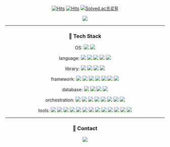 <div align="center">

[![Hits](https://hits.seeyoufarm.com/api/count/incr/badge.svg?url=https%3A%2F%2Fgithub.com%2Ffroggydisk%2F&count_bg=%2379C83D&title_bg=%23555555&icon=github.svg&icon_color=%23E7E7E7&title=Github&edge_flat=false)](https://github.com/froggydisk)
[![Hits](https://hits.seeyoufarm.com/api/count/incr/badge.svg?url=https%3A%2F%2Ffroggydisk.github.io&count_bg=%23C98BFF&title_bg=%23555555&icon=jekyll.svg&icon_color=%23E7E7E7&title=Blog&edge_flat=false)](https://froggydisk.github.io)
[![Solved.ac프로필](http://mazassumnida.wtf/api/mini/generate_badge?boj=sewoomkim)](https://solved.ac/sewoomkim)
<p><img src="https://github-readme-stats.vercel.app/api?username=froggydisk&show_icons=true&theme=gruvbox"/></p>

-------------

### <p align="center"> 🚀 <b>Tech Stack</b> </p>


<p align="center">
  OS:
  <img src="https://img.shields.io/badge/macOS-000000?style=flat-square&logo=macos&logoColor=brown"/>
  <img src="https://img.shields.io/badge/ubuntu-E95420?style=flat-square&logo=ubuntu&logoColor=brown"/>
</p>
<p align="center">
  language: 
  <img src="https://img.shields.io/badge/JavaScript-F7DF1E?style=flat-square&logo=JavaScript&logoColor=brown"/>
  <img src="https://img.shields.io/badge/Python-3776AB?style=flat-square&logo=Python&logoColor=white"/>
  <img src="https://img.shields.io/badge/Typescript-3178C6?style=flat-square&logo=typescript&logoColor=white"/>
  <img src="https://img.shields.io/badge/CSS3-1572B6?style=flat-square&logo=CSS3&logoColor=white"/>
  <img src="https://img.shields.io/badge/HTML5-E34F26?style=flat-square&logo=HTML5&logoColor=white"/>
</p>
<p align="center">
  library: 
  <img src="https://img.shields.io/badge/React-61DAFB?style=flat-square&logo=React&logoColor=brown"/>
  <img src="https://img.shields.io/badge/ReactQuery-FF4154?style=flat-square&logo=reactquery&logoColor=white"/>
  <img src="https://img.shields.io/badge/Zustand-D70F64?style=flat-square&logo=foodpanda&logoColor=white"/>
  <img src="https://img.shields.io/badge/StyledComponent-DB7093?style=flat-square&logo=styledcomponents&logoColor=white"/>
</p>
<p align="center">
  framework: 
  <img src="https://img.shields.io/badge/Next-000000?style=flat-square&logo=Nextdotjs&logoColor=white"/>
  <img src="https://img.shields.io/badge/TailwindCSS-06B6D4?style=flat-square&logo=tailwindcss&logoColor=white"/>
  <img src="https://img.shields.io/badge/ReactNative-61DAFB?style=flat-square&logo=React&logoColor=brown"/>
  <img src="https://img.shields.io/badge/Three.js-000000?style=flat-square&logo=threedotjs&logoColor=white"/> 
  <img src="https://img.shields.io/badge/PyTorch-EE4C2C?style=flat-square&logo=PyTorch&logoColor=white"/>
  <img src="https://img.shields.io/badge/FastAPI-009688?style=flat-square&logo=fastapi&logoColor=white"/>
  <img src="https://img.shields.io/badge/Express-000000?style=flat-square&logo=Express&logoColor=white"/>
</p>
<p align="center">
  database:
  <img src="https://img.shields.io/badge/PostgreSQL-4169E1?style=flat-square&logo=PostgreSQL&logoColor=white"/>
  <img src="https://img.shields.io/badge/SqlAlchemy-d71f00?style=flat-square&logo=sqlalchemy&logoColor=white"/>
  <img src="https://img.shields.io/badge/Sequelize-52B0E7?style=flat-square&logo=Sequelize&logoColor=white"/>
  <img src="https://img.shields.io/badge/MySQL-4479A1?style=flat-square&logo=MySQL&logoColor=white"/>
</p>
<p align="center">
  orchestration:
  <img src="https://img.shields.io/badge/NGINX-009639?style=flat-square&logo=NGINX&logoColor=white"/>
  <img src="https://img.shields.io/badge/Kubernetes-326CE5?style=flat-square&logo=Kubernetes&logoColor=white"/>
  <img src="https://img.shields.io/badge/Docker-2496ED?style=flat-square&logo=Docker&logoColor=white"/>
  <img src="https://img.shields.io/badge/Anaconda-44A833?style=flat-square&logo=anaconda&logoColor=white"/>
  <img src="https://img.shields.io/badge/Jenkins-D24939?style=flat-square&logo=jenkins&logoColor=white"/>
  <img src="https://img.shields.io/badge/Helm-0F1689?style=flat-square&logo=helm&logoColor=white"/>
  <img src="https://img.shields.io/badge/Harbor-60B932?style=flat-square&logo=harbor&logoColor=white"/>
  <img src="https://img.shields.io/badge/ECR-232F3E?style=flat-square&logo=amazonwebservices&logoColor=white"/>
</p>
<p align="center">
  tools:
  <img src="https://img.shields.io/badge/VSCode-007ACC?style=flat-square&logo=visualstudiocode&logoColor=white"/>
  <img src="https://img.shields.io/badge/Warp-01A4FF?style=flat-square&logo=warp&logoColor=white"/>
  <img src="https://img.shields.io/badge/XCode-147EFB?style=flat-square&logo=XCode&logoColor=white"/>
  <img src="https://img.shields.io/badge/AndroidStudio-3DDC84?style=flat-square&logo=AndroidStudio&logoColor=white"/>
  <img src="https://img.shields.io/badge/Figma-F24E1E?style=flat-square&logo=Figma&logoColor=white"/>
  <img src="https://img.shields.io/badge/Notion-000000?style=flat-square&logo=notion&logoColor=white"/>
  <img src="https://img.shields.io/badge/Workplace-03C75A?style=flat-square&logo=naver&logoColor=white"/>
  <img src="https://img.shields.io/badge/Slack-4A154B?style=flat-square&logo=Slack&logoColor=white"/>
  <img src="https://img.shields.io/badge/Discord-5865F2?style=flat-square&logo=Discord&logoColor=white"/>
  <img src="https://img.shields.io/badge/GA4-E37400?style=flat-square&logo=googleanalytics&logoColor=white"/>
  <img src="https://img.shields.io/badge/Jira-0052CC?style=flat-square&logo=Jira&logoColor=white"/>
  <img src="https://img.shields.io/badge/Firebase-FFCA28?style=flat-square&logo=Firebase&logoColor=white"/>
  <img src="https://img.shields.io/badge/Overleaf-47A141?style=flat-square&logo=Overleaf&logoColor=white"/>
</p>

-------------

### 💌 Contact

<p><img src="https://img.shields.io/badge/sewoomkim93@gmail.com-EA4335?style=flat-square&logo=Gmail&logoColor=white"/></p>

</div>
